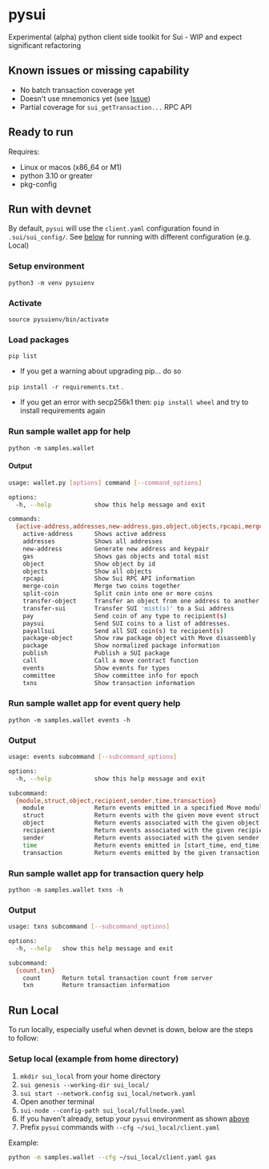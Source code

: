 # pysui

Experimental (alpha) python client side toolkit for Sui - WIP and expect significant refactoring

## Known issues or missing capability
* No batch transaction coverage yet
* Doesn't use mnemonics yet (see [Issue](https://github.com/FrankC01/pysui/issues/9))
* Partial coverage for `sui_getTransaction...` RPC API

## Ready to run
Requires:
 * Linux or macos (x86_64 or M1)
 * python 3.10 or greater
 * pkg-config

## Run with devnet
By default, `pysui` will use the `client.yaml` configuration found in `.sui/sui_config/`. See [below](#run-local) for running
with different configuration (e.g. Local)

### Setup environment
`python3 -m venv pysuienv`

### Activate
`source pysuienv/bin/activate`

### Load packages
`pip list`

  * If you get a warning about upgrading pip... do so

`pip install -r requirements.txt` .

  * If you get an error with secp256k1 then:
    `pip install wheel` and try to install requirements again

### Run sample wallet app for help
`python -m samples.wallet`

#### Output
```bash
usage: wallet.py [options] command [--command_options]

options:
  -h, --help            show this help message and exit

commands:
  {active-address,addresses,new-address,gas,object,objects,rpcapi,merge-coin,split-coin,transfer-object,transfer-sui,pay,paysui,payallsui,package-object,package,publish,call,events,committee,txns}
    active-address      Shows active address
    addresses           Shows all addresses
    new-address         Generate new address and keypair
    gas                 Shows gas objects and total mist
    object              Show object by id
    objects             Show all objects
    rpcapi              Show Sui RPC API information
    merge-coin          Merge two coins together
    split-coin          Split coin into one or more coins
    transfer-object     Transfer an object from one address to another
    transfer-sui        Transfer SUI 'mist(s)' to a Sui address
    pay                 Send coin of any type to recipient(s)
    paysui              Send SUI coins to a list of addresses.
    payallsui           Send all SUI coin(s) to recipient(s)
    package-object      Show raw package object with Move disassembly
    package             Show normalized package information
    publish             Publish a SUI package
    call                Call a move contract function
    events              Show events for types
    committee           Show committee info for epoch
    txns                Show transaction information
```
### Run sample wallet app for event query help
`python -m samples.wallet events -h`

### Output
```bash
usage: events subcommand [--subcommand_options]

options:
  -h, --help            show this help message and exit

subcommand:
  {module,struct,object,recipient,sender,time,transaction}
    module              Return events emitted in a specified Move module
    struct              Return events with the given move event struct name
    object              Return events associated with the given object
    recipient           Return events associated with the given recipient
    sender              Return events associated with the given sender
    time                Return events emitted in [start_time, end_time) interval
    transaction         Return events emitted by the given transaction
```
### Run sample wallet app for transaction query help
`python -m samples.wallet txns -h`

### Output
```bash
usage: txns subcommand [--subcommand_options]

options:
  -h, --help   show this help message and exit

subcommand:
  {count,txn}
    count      Return total transaction count from server
    txn        Return transaction information
```

## Run Local
To run locally, especially useful when devnet is down, below are the steps to follow:

### Setup local (example from home directory)
1. `mkdir sui_local` from your home directory
2. `sui genesis --working-dir sui_local/`
3. `sui start --network.config sui_local/network.yaml`
4. Open another terminal
5. `sui-node --config-path sui_local/fullnode.yaml`
6. If you haven't already, setup your `pysui` environment as shown [above](#setup-environment)
7. Prefix `pysui` commands with `--cfg ~/sui_local/client.yaml`

Example:
```bash
python -m samples.wallet --cfg ~/sui_local/client.yaml gas
```